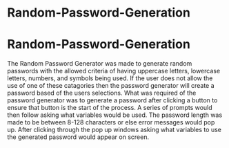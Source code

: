 # Random-Password-Generation
# Random-Password-Generation
The Random Password Generator was made to generate random passwords with the allowed criteria of having uppercase letters, lowercase letters, numbers, and symbols being used. If the user does not allow the use of one of these catagories then the password generator will create a password based of the users selections.
What was required of the password generator was to generate a password after clicking a button to ensure that button is the start of the process. A series of prompts would then follow asking what variables would be used. The password length was made to be between 8-128 characters or else error messages would pop up. After clicking through the pop up windows asking what variables to use the generated password would appear on screen.
